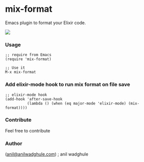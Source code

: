 # mix-format
Emacs plugin to format your Elixir code.


![](https://i.imgur.com/OV5YQBx.gif)

### Usage

``` elisp
;; require from Emacs
(require 'mix-format)

;; Use it
M-x mix-format
```

### Add elixir-mode hook to run mix format on file save

``` elisp
;; elixir-mode hook
(add-hook 'after-save-hook
          (lambda () (when (eq major-mode 'elixir-mode) (mix-format))))
```


### Contribute
Feel free to contribute


### Author
(anil@anilwadghule.com) ; anil wadghule
